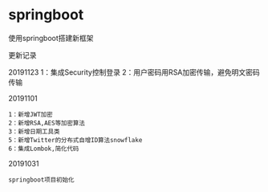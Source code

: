 # springboot
使用springboot搭建新框架

更新记录

20191123
    1：集成Security控制登录
    2：用户密码用RSA加密传输，避免明文密码传输

20191101

    1：新增JWT加密
    2：新增RSA,AES等加密算法
    3：新增日期工具类
    5：新增Twitter的分布式自增ID算法snowflake
    6：集成Lombok,简化代码

20191031

    springboot项目初始化
